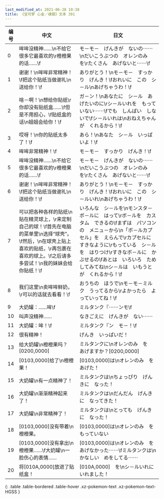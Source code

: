 ```yaml
---
last_modified_at: 2021-06-28 10:38
title: 《宝可梦 心金／魂银》文本 391
---
```

| 编号 | 中文 | 日文 |
| ---- | ---- | ---- |
| 0 | 哞哞没精神……\n不给它很多它最喜欢的\r橙橙果的话……\f | モ－モ－　げんきが　ないの⋯⋯\nだいこうぶつの　オレンのみ　を\rたくさん　あげないと⋯⋯\f |
| 1 | 谢谢！\n哞哞非常精神！\f把这个贴纸当做谢礼\n送给你！\f | ありがとう！\nモ－モ－　すっかり　げんき！\fおれいに　この　シ－ル\nあげちゃうわ！\f |
| 2 | 啥－啊！\n想给你贴纸\r你却没有贴纸盒……\f但是不用担心，\f贴纸盒的话\n姐姐会给你！\f | ガ－ン！\nあなたに　シ－ル　あげたいのに\rシ－ルいれを　もっていない⋯⋯\fでも　しんぱい　しないで\fシ－ルいれは\nおねえちゃんが　くれるから！\f |
| 3 | 哎呀！\n你的贴纸太多了！\f | あら！\nあなた　シ－ル　いっぱいよ！\f |
| 4 | 哞哞非常精神！\f | モ－モ－　すっかり　げんき！\f |
| 5 | 哞哞没精神……\n不给它很多它最喜欢的\r橙橙果的话……\f | モ－モ－　げんきが　ないの⋯⋯\nだいこうぶつの　オレンのみ　を\rたくさん　あげないと⋯⋯\f |
| 6 | 谢谢！\n哞哞非常精神！\f把这个贴纸当做谢礼\n送给你！\f | ありがとう！\nモ－モ－　すっかり　げんき！\fおれいに　この　シ－ルいれ\nあげちゃうわ！\f |
| 7 | 可以把各种各样的贴纸\n贴在精灵球上，\r来定制自己的球！\f首先在电脑的菜单里\n选择“球壳”。\f然后，\n在球壳上贴上喜欢的贴纸，\r再包裹在喜欢的球上。\f之后请多多尝试！\n我的妹妹会给你贴纸！\f | いろんな　シ－ルを\nモンスタ－ボ－ルに　はって\rボ－ルを　カスタム　できるの\fまずは　パソコンの　メニュ－から\n「ボ－ルカプセル」を　えらんで\rカプセルに　すきなように\rもっている　シ－ルを　はりつけ\rすきなボ－ルに　かぶせるの\fあとは　いろいろ　ためしてみてね\nシ－ルは　いもうとが　くれるから！\f |
| 8 | 我们这里\n卖哞哞鲜奶，\r可以的话就去看看！\f | おうちの　ほうで\nモ－モ－ミルク　うってるから\rよかったら　よっていってね！\f |
| 9 | 大奶罐：……哞\f | ミルタンク『⋯⋯ンモ\f |
| 10 | 叫声没精神…… | なきごえに　げんきが　ない⋯⋯ |
| 11 | 大奶罐：哞！\f | ミルタンク『ン　モ－！\f |
| 12 | 很有精神！ | げんき　いっぱいだ！ |
| 13 | 给大奶罐\n橙橙果吗？[0200,0000] | ミルタンクに\nオレンのみ　を　あげますか？[0200,0000] |
| 14 | [0103,0000]给了\n橙橙果！ | [0103,0000]は\nオレンのみ　を　あげた！ |
| 15 | 大奶罐\n有一点精神了！ | ミルタンクは\nちょっぴり　げんきに　なった！ |
| 16 | 大奶罐\n渐渐精神起来了！ | ミルタンクは\nだんだん　げんきに　なってきた！ |
| 17 | 大奶罐\n非常精神了！ | ミルタンクは\nとっても　げんきに　なった！ |
| 18 | [0103,0000]没有带着\n橙橙果。 | [0103,0000]は\nオレンのみ　を　もっていない |
| 19 | [0103,0000]没有拿出\n橙橙果……\f大奶罐\n一脸伤心的表情…… | [0103,0000]は\nオレンのみ　を　あげなかった⋯⋯\fミルタンクは\nかなしい　めをしてる⋯⋯ |
| 20 | 将[010A,0000]放进了贴纸盒！ | [010A,0000]　を\nシ－ルいれに　いれました！ |
{: .table .table-bordered .table-hover .xz-pokemon-text .xz-pokemon-text-HGSS }
